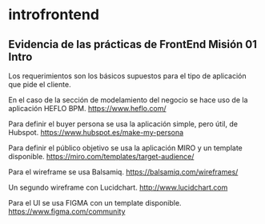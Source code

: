 # introfrontend

## Evidencia de las prácticas de  FrontEnd Misión 01 Intro 

Los requerimientos son los básicos supuestos para el tipo de aplicación que pide el cliente.

En el caso de la sección de modelamiento del negocio se hace uso de la aplicación HEFLO BPM. https://www.heflo.com/

Para definir el buyer persona se usa la aplicación simple, pero útil, de Hubspot. https://www.hubspot.es/make-my-persona

Para definir el público objetivo se usa la aplicación MIRO y un template disponible. https://miro.com/templates/target-audience/

Para el wireframe se usa Balsamiq. https://balsamiq.com/wireframes/

Un segundo wireframe con Lucidchart.  http://www.lucidchart.com

Para el UI se usa FIGMA con un template disponible. https://www.figma.com/community

